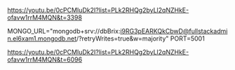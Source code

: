 https://youtu.be/0cPCMIuDk2I?list=PLk2RHQg2byLl2qNZHkE-ofavw1rrM4MQN&t=3398

MONGO_URL="mongodb+srv://dbBrix:i9RG3pEARKQkCbwD@fullstackadmin.el6xam1.mongodb.net/?retryWrites=true&w=majority"
PORT=5001

https://youtu.be/0cPCMIuDk2I?list=PLk2RHQg2byLl2qNZHkE-ofavw1rrM4MQN&t=6096
